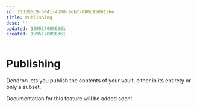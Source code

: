 ```yaml
---
id: 73d395c9-5041-4d0d-9db7-080d9586136e
title: Publishing
desc: ''
updated: 1595170096361
created: 1595170096361
---
```


# Publishing

Dendron lets you publish the contents of your vault, either in its entirety or only a subset. 

Documentation for this feature will be added soon!
